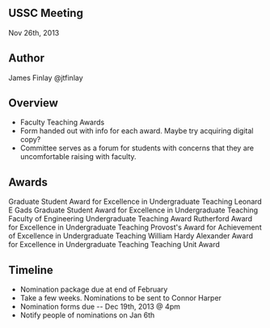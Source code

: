 USSC Meeting
------------
Nov 26th, 2013

Author
------

James Finlay @jtfinlay

Overview
--------

- Faculty Teaching Awards
- Form handed out with info for each award. Maybe try acquiring digital copy?
- Committee serves as a forum for students with concerns that they are uncomfortable raising with faculty.

Awards
------

Graduate Student Award for Excellence in Undergraduate Teaching
Leonard E Gads Graduate Student Award for Excellence in Undergraduate Teaching
Faculty of Engineering Undergraduate Teaching Award
Rutherford Award for Excellence in Undergraduate Teaching
Provost's Award for Achievement of Excellence in Undergraduate Teaching
William Hardy Alexander Award for Excellence in Undergraduate Teaching
Teaching Unit Award

Timeline
--------

- Nomination package due at end of February
- Take a few weeks. Nominations to be sent to Connor Harper
- Nomination forms due -- Dec 19th, 2013 @ 4pm
- Notify people of nominations on Jan 6th